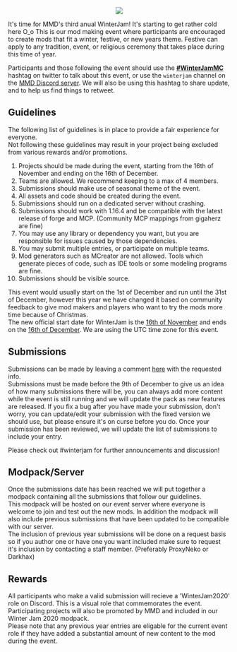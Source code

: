 <p align="center"> 
<img src="https://cdn.discordapp.com/attachments/463961352432517123/516812016980066307/winter-jam-header-2018.gif">
</p>

It's time for MMD's third anual WinterJam! It's starting to get rather cold here O_o This is our mod making event where participants are encouraged to create mods that fit a winter, festive, or new years theme. Festive can apply to any tradition, event, or religious ceremony that takes place during this time of year.

Participants and those following the event should use the [**#WinterJamMC**](https://twitter.com/search?q=%23winterjammc&src=typd) hashtag on twitter to talk about this event, or use the ``winterjam`` channel on the [MMD Discord server](https://discord.mcmoddev.com). We will also be using this hashtag to share update, and to help us find things to retweet.

## Guidelines
The following list of guidelines is in place to provide a fair experience for everyone.  
Not following these guidelines may result in your project being excluded from various rewards and/or promotions.

1. Projects should be made during the event, starting from the 16th of November and ending on the 16th of December.
2. Teams are allowed. We recommend keeping to a max of 4 members.
3. Submissions should make use of seasonal theme of the event.
4. All assets and code should be created during the event.
5. Submissions should run on a dedicated server without crashing.
6. Submissions should work with 1.16.4 and be compatible with the latest release of forge and MCP. (Community MCP mappings from gigaherz are fine)
7. You may use any library or dependency you want, but you are responsible for issues caused by those dependencies.
8. You may submit multiple entries, or participate on multiple teams.
9. Mod generators such as MCreator are not allowed. Tools which generate pieces of code, such as IDE tools or some modeling programs are fine.
10. Submissions should be visible source.

This event would usually start on the 1st of December and run until the 31st of December, however this year we have changed it based on community feedback to give mod makers and players who want to try the mods more time because of Christmas.  
The new official start date for WinterJam is the [16th of November](https://www.timeanddate.com/worldclock/fixedtime.html?msg=MMD+WinterJam+2020+Start+Date&iso=20201116T00&p1=%3A) and ends on the [16th of December](https://www.timeanddate.com/worldclock/fixedtime.html?msg=MMD+WinterJam+2020+End+Date&iso=20201216T00&p1=%3A). We are using the UTC time zone for this event.

## Submissions
Submissions can be made by leaving a comment [here](https://gist.github.com/ProxyNeko/37a15f1a918e73df302df523af9e68c6) with the requested info.  
Submissions must be made before the 9th of December to give us an idea of how many submissions there will be, you can always add more content while the event is still running and we will update the pack as new features are released. If you fix a bug after you have made your submission, don't worry, you can update/edit your submission with the fixed version we should use, but please ensure it's on curse before you do. Once your submission has been reviewed, we will update the list of submissions to include your entry. 

Please check out #winterjam for further announcements and discussion!  

## Modpack/Server
Once the submissions date has been reached we will put together a modpack containing all the submissions that follow our guidelines.  
This modpack will be hosted on our event server where everyone is welcome to join and test out the new mods.
In addition the modpack will also include previous submissions that have been updated to be compatible with our server.  
The inclusion of previous year submissions will be done on a request basis so if you author one or have one you want included make sure to request it's inclusion by contacting a staff member. (Preferably ProxyNeko or Darkhax)  

## Rewards
All participants who make a valid submission will recieve a 'WinterJam2020' role on Discord. This is a visual role that commemorates the event. Participating projects will also be promoted by MMD and included in our Winter Jam 2020 modpack.  
Please note that any previous year entries are eligable for the current event role if they have added a substantial amount of new content to the mod during the event.
